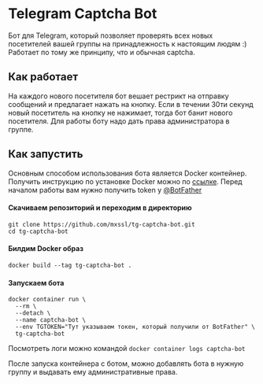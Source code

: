 # Telegram Captcha Bot

Бот для Telegram, который позволяет проверять всех новых посетителей вашей группы на принадлежность к настоящим людям :)
Работает по тому же принципу, что и обычная captcha.

## Как работает
На каждого нового посетителя бот вешает рестрикт на отправку сообщений и предлагает нажать на кнопку. Если в течении 30ти секунд новый посетитель на кнопку не нажимает, тогда бот банит нового посетителя. Для работы боту надо дать права администратора в группе.

## Как запустить
Основным способом использования бота является Docker контейнер. Получить инструкцию по установке Docker можно по [ссылке](https://docs.docker.com/install/). Перед началом работы вам нужно получить token у [@BotFather](https://t.me/BotFather)

#### Скачиваем репозиторий и переходим в директорию
```
git clone https://github.com/mxssl/tg-captcha-bot.git
cd tg-captcha-bot
```

#### Билдим Docker образ
```
docker build --tag tg-captcha-bot .
```

#### Запускаем бота
```
docker container run \
  --rm \
  --detach \
  --name captcha-bot \
  --env TGTOKEN="Тут указываем токен, который получили от BotFather" \
  tg-captcha-bot
```

Посмотреть логи можно командой `docker container logs captcha-bot`

После запуска контейнера с ботом, можно добавлять бота в нужную группу и выдавать ему административные права.